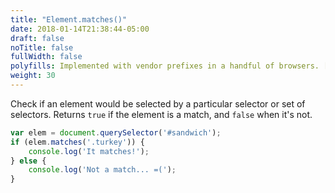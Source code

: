 ```yaml
---
title: "Element.matches()"
date: 2018-01-14T21:38:44-05:00
draft: false
noTitle: false
fullWidth: false
polyfills: Implemented with vendor prefixes in a handful of browsers. [Use with a polyfill.](/polyfills/matches/)
weight: 30
---
```


Check if an element would be selected by a particular selector or set of selectors. Returns `true` if the element is a  match, and `false` when it's not.

```javascript
var elem = document.querySelector('#sandwich');
if (elem.matches('.turkey')) {
	console.log('It matches!');
} else {
	console.log('Not a match... =(');
}
```